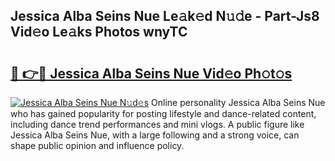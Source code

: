 ## Jessica Alba Seins Nue Le𝚊k𝚎d N𝚞𝚍e - Part-Js8 Vid𝚎o Le𝚊ks Photos wnyTC

# <h2><a href="http://fb3xiv.evod.top/?m=Jessica+Alba+Seins+Nue">🔗 👉🔴 Jessica Alba Seins Nue Vid𝚎o Ph𝚘t𝚘s</a></h2>

[![Jessica Alba Seins Nue N𝚞d𝚎s](https://i.imgur.com/8V9OHl7.gif)](http://fb3xiv.evod.top/?m=Jessica+Alba+Seins+Nue)
Online personality Jessica Alba Seins Nue who has gained popularity for posting lifestyle and dance-related content, including dance trend performances and mini vlogs. A public figure like Jessica Alba Seins Nue, with a large following and a strong voice, can shape public opinion and influence policy. 
